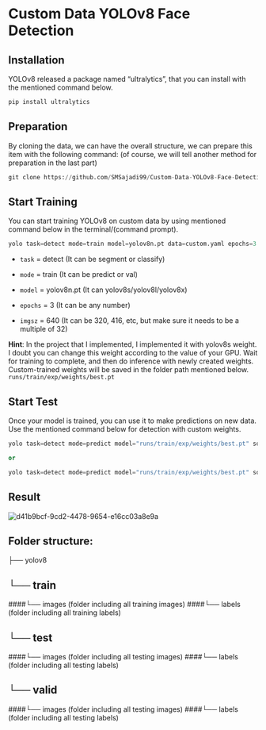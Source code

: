 # Custom Data YOLOv8 Face Detection

## Installation
YOLOv8 released a package named “ultralytics”, that you can install with the mentioned command below.
```python
pip install ultralytics
```
## Preparation
By cloning the data, we can have the overall structure, we can prepare this item with the following command: (of course, we will tell another method for preparation in the last part)
```python
git clone https://github.com/SMSajadi99/Custom-Data-YOLOv8-Face-Detection.git
```
## Start Training
You can start training YOLOv8 on custom data by using mentioned command below in the terminal/(command prompt).
```python
yolo task=detect mode=train model=yolov8n.pt data=custom.yaml epochs=3 imgsz=640
```
* `task` = detect (It can be segment or classify)

* `mode` = train (It can be predict or val)

* `model` = yolov8n.pt (It can yolov8s/yolov8l/yolov8x)

* `epochs` = 3 (It can be any number)

* `imgsz` = 640 (It can be 320, 416, etc, but make sure it needs to be a multiple of 32)

**Hint**: In the project that I implemented, I implemented it with yolov8s weight. I doubt you can change this weight according to the value of your GPU.
Wait for training to complete, and then do inference with newly created weights. Custom-trained weights will be saved in the folder path mentioned below.
```runs/train/exp/weights/best.pt```

## Start Test
Once your model is trained, you can use it to make predictions on new data. Use the mentioned command below for detection with custom weights.
```python
yolo task=detect mode=predict model="runs/train/exp/weights/best.pt" source="test.png"

or

yolo task=detect mode=predict model="runs/train/exp/weights/best.pt" source="test.mp4"
```
## Result
![d41b9bcf-9cd2-4478-9654-e16cc03a8e9a](https://github.com/SMSajadi99/Custom-Data-YOLOv8-Face-Detection/assets/69210109/f42eeca7-4d01-4d62-8da2-5af5c9f7fa11)


## Folder structure:
├── yolov8
 ## └── train
 ####└── images (folder including all training images)
 ####└── labels (folder including all training labels)
 ## └── test
 ####└── images (folder including all testing images)
 ####└── labels (folder including all testing labels)
 ## └── valid
 ####└── images (folder including all testing images)
 ####└── labels (folder including all testing labels)


